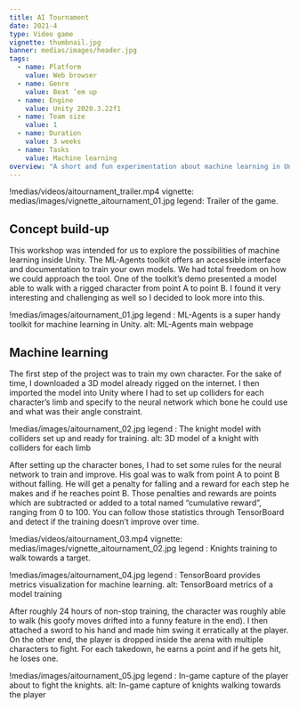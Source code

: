 ```yaml
---
title: AI Tournament
date: 2021-4
type: Video game
vignette: thumbnail.jpg
banner: medias/images/header.jpg
tags:
  - name: Platform
    value: Web browser
  - name: Genre
    value: Beat ’em up
  - name: Engine
    value: Unity 2020.3.22f1
  - name: Team size
    value: 1
  - name: Duration
    value: 3 weeks
  - name: Tasks
    value: Machine learning
overview: "A short and fun experimentation about machine learning in Unity using ML-Agents toolkit. I trained an AI to manipulate a ragdoll and walk. It then confronts the player through a sword fight and although it isn't a really challenging enemy for now, the project made me want to dig more in the perspective of developing AI for game development."
---
```


!medias/videos/aitournament_trailer.mp4
  vignette: medias/images/vignette_aitournament_01.jpg
  legend: Trailer of the game.

## Concept build-up

This workshop was intended for us to explore the possibilities of machine learning inside Unity. The ML-Agents toolkit offers an accessible interface and documentation to train your own models. We had total freedom on how we could approach the tool. One of the toolkit’s demo presented a model able to walk with a rigged character from point A to point B. I found it very interesting and challenging as well so I decided to look more into this.

!medias/images/aitournament_01.jpg
  legend : ML-Agents is a super handy toolkit for machine learning in Unity.
  alt: ML-Agents main webpage

## Machine learning

The first step of the project was to train my own character. For the sake of time, I downloaded a 3D model already rigged on the internet. I then imported the model into Unity where I had to set up colliders for each character’s limb and specify to the neural network which bone he could use and what was their angle constraint.

!medias/images/aitournament_02.jpg
  legend : The knight model with colliders set up and ready for training.
  alt: 3D model of a knight with colliders for each limb

After setting up the character bones, I had to set some rules for the neural network to train and improve. His goal was to walk from point A to point B without falling. He will get a penalty for falling and a reward for each step he makes and if he reaches point B. Those penalties and rewards are points which are subtracted or added to a total named “cumulative reward”, ranging from 0 to 100.
You can follow those statistics through TensorBoard and detect if the training doesn’t improve over time.

!medias/videos/aitournament_03.mp4
  vignette: medias/images/vignette_aitournament_02.jpg
  legend : Knights training to walk towards a target.

!medias/images/aitournament_04.jpg
  legend : TensorBoard provides metrics visualization for machine learning.
  alt: TensorBoard metrics of a model training

After roughly 24 hours of non-stop training, the character was roughly able to walk (his goofy moves drifted into a funny feature in the end). I then attached a sword to his hand and made him swing it erratically at the player.
On the other end, the player is dropped inside the arena with multiple characters to fight. For each takedown, he earns a point and if he gets hit, he loses one.

!medias/images/aitournament_05.jpg
  legend : In-game capture of the player about to fight the knights.
  alt: In-game capture of knights walking towards the player
